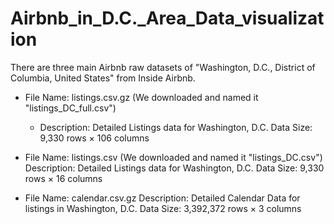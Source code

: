 # Airbnb_in_D.C._Area_Data_visualization

There are three main Airbnb raw datasets of "Washington, D.C., District of Columbia, United States" from Inside Airbnb.

* File Name: listings.csv.gz (We downloaded and named it "listings_DC_full.csv")<br/>
  * Description: Detailed Listings data for Washington, D.C.
Data Size: 9,330 rows × 106 columns


* File Name: listings.csv (We downloaded and named it "listings_DC.csv")
Description: Detailed Listings data for Washington, D.C.
Data Size: 9,330 rows × 16 columns


* File Name: calendar.csv.gz
Description: Detailed Calendar Data for listings in Washington, D.C.
Data Size: 3,392,372 rows × 3 columns
